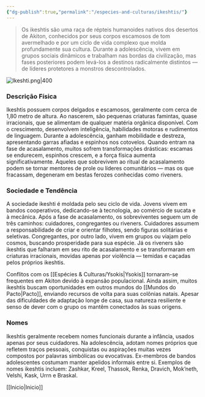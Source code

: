 ```yaml
---
{"dg-publish":true,"permalink":"/especies-and-culturas/ikeshtis/"}
---
```


>Os ikeshtis são uma raça de répteis humanoides nativos dos desertos de Akiton, conhecidos por seus corpos escamosos de tom avermelhado e por um ciclo de vida complexo que molda profundamente sua cultura. Durante a adolescência, vivem em grupos sociais dinâmicos e trabalham nas bordas da civilização, mas fases posteriores podem levá-los a destinos radicalmente distintos — de líderes protetores a monstros descontrolados.

![Ikeshti.png|400](/img/user/Assets/Imagens/Ra%C3%A7as/Ikeshti.png)
### **Descrição Física**

Ikeshtis possuem corpos delgados e escamosos, geralmente com cerca de 1,80 metro de altura. Ao nascerem, são pequenas criaturas famintas, quase irracionais, que se alimentam de qualquer matéria orgânica disponível. Com o crescimento, desenvolvem inteligência, habilidades motoras e rudimentos de linguagem. Durante a adolescência, ganham mobilidade e destreza, apresentando garras afiadas e espinhos nos cotovelos. Quando entram na fase de acasalamento, muitos sofrem transformações drásticas: escamas se endurecem, espinhos crescem, e a força física aumenta significativamente. Aqueles que sobrevivem ao ritual de acasalamento podem se tornar mentores de prole ou líderes comunitários — mas os que fracassam, degeneram em bestas ferozes conhecidas como riveners.

### **Sociedade e Tendência**

A sociedade ikeshti é moldada pelo seu ciclo de vida. Jovens vivem em bandos cooperativos, dedicando-se à tecnologia, ao comércio de sucata e à mecânica. Após a fase de acasalamento, os sobreviventes seguem um de três caminhos: cuidadores, congregantes ou riveners. Cuidadores assumem a responsabilidade de criar e orientar filhotes, sendo figuras solitárias e seletivas. Congregantes, por outro lado, vivem em grupos ou viajam pelo cosmos, buscando prosperidade para sua espécie. Já os riveners são ikeshtis que falharam em seu rito de acasalamento e se transformaram em criaturas irracionais, movidas apenas por violência — temidas e caçadas pelos próprios ikeshtis.

Conflitos com os [[Espécies & Culturas/Ysokis\|Ysokis]] tornaram-se frequentes em Akiton devido à expansão populacional. Ainda assim, muitos ikeshtis buscam oportunidades em outros mundos do [[Mundos do Pacto\|Pacto]], enviando recursos de volta para suas colônias natais. Apesar das dificuldades de adaptação longe de casa, sua natureza resiliente e senso de dever com o grupo os mantêm conectados às suas origens.

### **Nomes**

Ikeshtis geralmente recebem nomes funcionais durante a infância, usados apenas por seus cuidadores. Na adolescência, adotam nomes próprios que refletem traços pessoais, conquistas ou aspirações muitas vezes compostos por palavras simbólicas ou evocativas. Ex-membros de bandos adolescentes costumam manter apelidos informais entre si. Exemplos de nomes ikeshtis incluem: Zashkar, Kreel, Thassok, Renka, Dravich, Mok’neth, Velshi, Kask, Urrn e Braskal.

[[Inicio\|Inicio]]